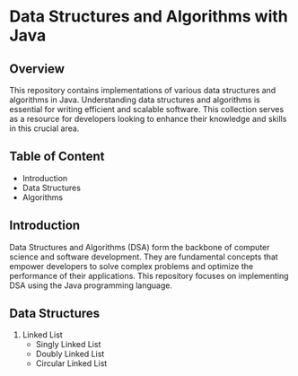 # Data Structures and Algorithms with Java
## Overview
This repository contains implementations of various data structures and algorithms in Java. Understanding data structures and algorithms is essential for writing efficient and scalable software. This collection serves as a resource for developers looking to enhance their knowledge and skills in this crucial area.
## Table of Content
- Introduction
- Data Structures
- Algorithms
## Introduction
Data Structures and Algorithms (DSA) form the backbone of computer science and software development. They are fundamental concepts that empower developers to solve complex problems and optimize the performance of their applications. This repository focuses on implementing DSA using the Java programming language.
## Data Structures
1. Linked List
   - Singly Linked List
   - Doubly Linked List
   - Circular Linked List
